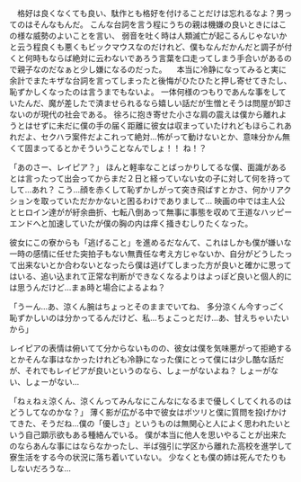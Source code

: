 　格好は良くなくても良い、駄作とも格好を付けることだけは忘れるなよ？男ってのはそんなもんだ。
 こんな台詞を言う程にうちの親は機嫌の良いときにはこの様な威勢のよいことを言い、 弱音を吐く時は人類滅亡が起こるんじゃないかと云う程良くも悪くもビックマウスなのだけれど、僕もなんだかんだと調子が付くと何時もならば絶対に云わないであろう言葉を口走ってしまう手合いがあるので親子なのだなぁと少し嫌になるのだった。
 　本当に冷静になってみると実に余計でまたキザな台詞を言ってしまったと後悔がひたひたと押し寄せてきたし、恥ずかしくなったのは言うまでもないよ。
  一体何様のつもりであんな事をしていたんだ、魔が差したで済ませられるなら嬉しい話だが生憎とそうは問屋が卸さないのが現代の社会である。
 徐ろに抱き寄せた小さな肩の震えは僕から離れようとはせずに未だに僕の手の届く距離に彼女は収まっていたけれどもほらこれあれだよ、セクハラ案件だよこれって絶対…怖がって動けないとか、意味分かん無くて固まってるとかそういうことなんでしょ！！ ね！？
 
 「あのさー、レイピア？」
 ほんと軽率なことばっかりしてるな僕、面識があるとは言ったって出会ってからまだ２日と経っていない女の子に対して何を持ってして…あれ？
 こう…顔を赤くして恥ずかしがって突き飛ばすとかさ、何かリアクションを取っていただかかないと困るわけでありまして…
 映画の中では主人公とヒロイン達がが紆余曲折、七転八倒あって無事に事態を収めて王道なハッピーエンドへと加速していたが僕の胸の内は痒く掻きむしりたくなった。
 
 彼女にこの寮からも「逃げること」を進めるだなんて、これはしかも僕が嫌いな一時の感情に任せた突拍子もない無責任な考え方じゃないか、自分がどうしたって出来ないとか合わないとなったら僕は逃げてしまった方が良いと確かに思ってはいる、追い込まれて正常な判断ができなくなるよりはよっぽど良いと個人的には思うんだけど…まぁ時と場合によるよね？
 
 「うーん…あ、涼くん腕はちょっとそのままでいてね、 多分涼くん今すっごく恥ずかしいのは分かってるんだけど、私…ちょこっとだけ…あ、甘えちゃいたいから」
 
 レイピアの表情は俯いてて分からないものの、彼女は僕を気味悪がって拒絶するとかそんな事はなかったけれども冷静になった僕にとって僕には少し酷な話だが、それでもレイピアが良いというのなら、しょーがないよね？ しょーがない、しょーがない…
 
 「ねぇねぇ涼くん、涼くんってみんなにこんなになるまで優しくしてくれるのはどうしてなのかな？」
 薄く影が広がる中で彼女はポツリと僕に質問を投げかけてきた、そうだね…僕の「優しさ」というものは無関心と人によく思われたいという自己顕示欲もある種絡んでいる。
 僕が本当に他人を思いやることが出来たのならあんな事にはならなかったし、半ば強引に学区から離れた高校を進学して寮生活をする今の状況に落ち着いていない。
 少なくとも僕の姉は死んでたりもしないだろうな…
